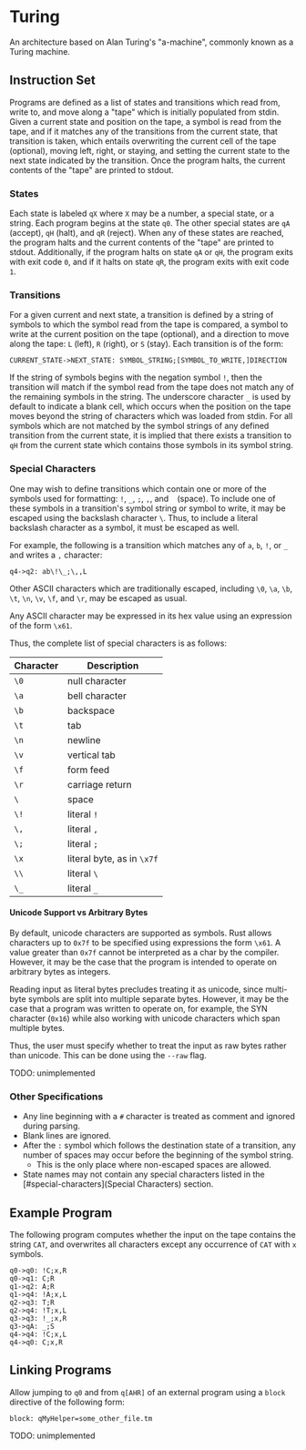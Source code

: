 # Turing

An architecture based on Alan Turing's "a-machine", commonly known as a Turing machine.

## Instruction Set

Programs are defined as a list of states and transitions which read from, write to, and move along a "tape" which is initially populated from stdin.
Given a current state and position on the tape, a symbol is read from the tape, and if it matches any of the transitions from the current state, that transition is taken, which entails overwriting the current cell of the tape (optional), moving left, right, or staying, and setting the current state to the next state indicated by the transition.
Once the program halts, the current contents of the "tape" are printed to stdout.

### States

Each state is labeled `qX` where `X` may be a number, a special state, or a string.
Each program begins at the state `q0`.
The other special states are `qA` (accept), `qH` (halt), and `qR` (reject).
When any of these states are reached, the program halts and the current contents of the "tape" are printed to stdout.
Additionally, if the program halts on state `qA` or `qH`, the program exits with exit code `0`, and if it halts on state `qR`, the program exits with exit code `1`.

### Transitions

For a given current and next state, a transition is defined by a string of symbols to which the symbol read from the tape is compared, a symbol to write at the current position on the tape (optional), and a direction to move along the tape: `L` (left), `R` (right), or `S` (stay).
Each transition is of the form:

```
CURRENT_STATE->NEXT_STATE: SYMBOL_STRING;[SYMBOL_TO_WRITE,]DIRECTION
```

If the string of symbols begins with the negation symbol `!`, then the transition will match if the symbol read from the tape does not match any of the remaining symbols in the string.
The underscore character `_` is used by default to indicate a blank cell, which occurs when the position on the tape moves beyond the string of characters which was loaded from stdin.
For all symbols which are not matched by the symbol strings of any defined transition from the current state, it is implied that there exists a transition to `qH` from the current state which contains those symbols in its symbol string.

### Special Characters

One may wish to define transitions which contain one or more of the symbols used for formatting: `!`, `_`, `;`, `,`, and ` ` (space).
To include one of these symbols in a transition's symbol string or symbol to write, it may be escaped using the backslash character `\`.
Thus, to include a literal backslash character as a symbol, it must be escaped as well.

For example, the following is a transition which matches any of `a`, `b`, `!`, or `_` and writes a `,` character:

```
q4->q2: ab\!\_;\,,L
```

Other ASCII characters which are traditionally escaped, including `\0`, `\a`, `\b`, `\t`, `\n`, `\v`, `\f`, and `\r`, may be escaped as usual.

Any ASCII character may be expressed in its hex value using an expression of the form `\x61`.

Thus, the complete list of special characters is as follows:

| Character | Description                |
| ----      | ----                       |
| `\0`      | null character             |
| `\a`      | bell character             |
| `\b`      | backspace                  |
| `\t`      | tab                        |
| `\n`      | newline                    |
| `\v`      | vertical tab               |
| `\f`      | form feed                  |
| `\r`      | carriage return            |
| `\ `      | space                      |
| `\!`      | literal `!`                |
| `\,`      | literal `,`                |
| `\;`      | literal `;`                |
| `\x`      | literal byte, as in `\x7f` |
| `\\`      | literal `\`                |
| `\_`      | literal `_`                |

#### Unicode Support vs Arbitrary Bytes

By default, unicode characters are supported as symbols.
Rust allows characters up to `0x7f` to be specified using expressions the form `\x61`.
A value greater than `0x7f` cannot be interpreted as a char by the compiler.
However, it may be the case that the program is intended to operate on arbitrary bytes as integers.

Reading input as literal bytes precludes treating it as unicode, since multi-byte symbols are split into multiple separate bytes.
However, it may be the case that a program was written to operate on, for example, the SYN character (`0x16`) while also working with unicode characters which span multiple bytes.

Thus, the user must specify whether to treat the input as raw bytes rather than unicode.
This can be done using the `--raw` flag.

TODO: unimplemented

### Other Specifications

- Any line beginning with a `#` character is treated as comment and ignored during parsing.
- Blank lines are ignored.
- After the `:` symbol which follows the destination state of a transition, any number of spaces may occur before the beginning of the symbol string.
  - This is the only place where non-escaped spaces are allowed.
- State names may not contain any special characters listed in the [#special-characters](Special Characters) section.

## Example Program

The following program computes whether the input on the tape contains the string `CAT`, and overwrites all characters except any occurrence of `CAT` with `x` symbols.

```
q0->q0: !C;x,R
q0->q1: C;R
q1->q2: A;R
q1->q4: !A;x,L
q2->q3: T;R
q2->q4: !T;x,L
q3->q3: !_;x,R
q3->qA: _;S
q4->q4: !C;x,L
q4->q0: C;x,R
```

## Linking Programs

Allow jumping to `q0` and from `q[AHR]` of an external program using a `block` directive of the following form:

```
block: qMyHelper=some_other_file.tm
```

TODO: unimplemented
